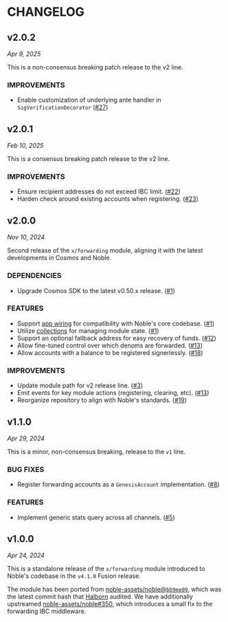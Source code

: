 # CHANGELOG

## v2.0.2

*Apr 9, 2025*

This is a non-consensus breaking patch release to the v2 line.

### IMPROVEMENTS

- Enable customization of underlying ante handler in `SigVerificationDecorator` ([#27](https://github.com/noble-assets/forwarding/pull/27))

## v2.0.1

*Feb 10, 2025*

This is a consensus breaking patch release to the v2 line.

### IMPROVEMENTS

- Ensure recipient addresses do not exceed IBC limit. ([#22](https://github.com/noble-assets/forwarding/pull/22))
- Harden check around existing accounts when registering. ([#23](https://github.com/noble-assets/forwarding/pull/23))

## v2.0.0

*Nov 10, 2024*

Second release of the `x/forwarding` module, aligning it with the latest developments in Cosmos and Noble.

### DEPENDENCIES

- Upgrade Cosmos SDK to the latest v0.50.x release. ([#1](https://github.com/noble-assets/forwarding/pull/1))

### FEATURES

- Support [app wiring](https://docs.cosmos.network/v0.50/build/building-apps/app-go-v2) for compatibility with Noble's core codebase. ([#1](https://github.com/noble-assets/forwarding/pull/1))
- Utilize [collections](https://docs.cosmos.network/v0.50/build/packages/collections) for managing module state. ([#1](https://github.com/noble-assets/forwarding/pull/1))
- Support an optional fallback address for easy recovery of funds. ([#12](https://github.com/noble-assets/forwarding/pull/12))
- Allow fine-tuned control over which denoms are forwarded. ([#13](https://github.com/noble-assets/forwarding/pull/13))
- Allow accounts with a balance to be registered signerlessly. ([#18](https://github.com/noble-assets/forwarding/pull/18))

### IMPROVEMENTS

- Update module path for v2 release line. ([#3](https://github.com/noble-assets/forwarding/pull/3))
- Emit events for key module actions (registering, clearing, etc). ([#13](https://github.com/noble-assets/forwarding/pull/13))
- Reorganize repository to align with Noble's standards. ([#19](https://github.com/noble-assets/forwarding/pull/19))

## v1.1.0

*Apr 29, 2024*

This is a minor, non-consensus breaking, release to the `v1` line.

### BUG FIXES

- Register forwarding accounts as a `GenesisAccount` implementation. ([#8](https://github.com/noble-assets/forwarding/pull/8))

### FEATURES

- Implement generic stats query across all channels. ([#5](https://github.com/noble-assets/forwarding/pull/5))

## v1.0.0

*Apr 24, 2024*

This is a standalone release of the `x/forwarding` module introduced to Noble's codebase in the `v4.1.0` Fusion release.

The module has been ported from [noble-assets/noble@`bb9ee09`](https://github.com/noble-assets/noble/commit/bb9ee097f09ce3e923242e9bac3ac997f0d44f8b), which was the latest commit hash that [Halborn](https://www.halborn.com) audited. We have additionally upstreamed [noble-assets/noble#350](https://github.com/noble-assets/noble/pull/350), which introduces a small fix to the forwarding IBC middleware.

